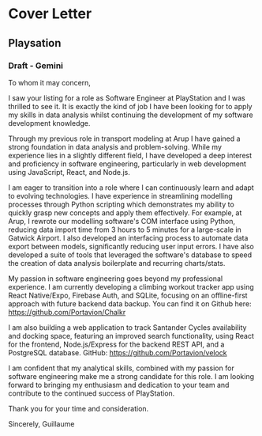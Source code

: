 # Cover Letter
## Playsation
### Draft - Gemini
To whom it may concern,

I saw your listing for a role as Software Engineer at PlayStation and I was thrilled to see it. It is exactly the kind of job I have been looking for to apply my skills in data analysis whilst continuing the development of my software development knowledge.

Through my previous role in transport modeling at Arup I have gained a strong foundation in data analysis and problem-solving. While my experience lies in a slightly different field, I have developed a deep interest and proficiency in software engineering, particularly in web development using JavaScript, React, and Node.js.

I am eager to transition into a role where I can continuously learn and adapt to evolving technologies. I have experience in streamlining modelling processes through Python scripting which demonstrates my ability to quickly grasp new concepts and apply them effectively. For example, at Arup, I rewrote our modelling software's COM interface using Python, reducing data import time from 3 hours to 5 minutes for a large-scale in Gatwick Airport. I also developed an interfacing process to automate data export between models, significantly reducing user input errors. I have also developed a suite of tools that leveraged the software's database to speed the creation of data analysis boilerplate and recurring charts/stats.

My passion in software engineering goes beyond my professional experience. I am currently developing a climbing workout tracker app using React Native/Expo, Firebase Auth, and SQLite, focusing on an offline-first approach with future backend data backup. You can find it on Github here: https://github.com/Portavion/Chalkr

I am also building a web application to track Santander Cycles availability and docking space, featuring an improved search functionality, using React for the frontend, Node.js/Express for the backend REST API, and a PostgreSQL database. GitHub: https://github.com/Portavion/velock

I am confident that my analytical skills, combined with my passion for software engineering make me a strong candidate for this role. I am looking forward to bringing my enthusiasm and dedication to your team and contribute to the continued success of PlayStation.

Thank you for your time and consideration.

Sincerely,
Guillaume